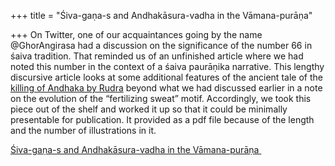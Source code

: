 +++
title = "Śiva-gaṇa-s and Andhakāsura-vadha in the Vāmana-purāṇa"

+++
On Twitter, one of our acquaintances going by the name @GhorAngirasa had
a discussion on the significance of the number 66 in śaiva tradition.
That reminded us of an unfinished article where we had noted this number
in the context of a śaiva paurāṇika narrative. This lengthy discursive
article looks at some additional features of the ancient tale of the
[killing of Andhaka by
Rudra](https://manasataramgini.wordpress.com/2012/01/21/a-saiddhantika-adaptation-of-the-vastupurusha-narrative/)
beyond what we had discussed earlier in a note on the evolution of the
“fertilizing sweat” motif. Accordingly, we took this piece out of the
shelf and worked it up so that it could be minimally presentable for
publication. It provided as a pdf file because of the length and the
number of illustrations in it.

[Śiva-gaṇa-s and Andhakāsura-vadha in the
Vāmana-purāṇa ](https://manasataramgini.files.wordpress.com/2019/04/shiva_gana-s-1.pdf)
